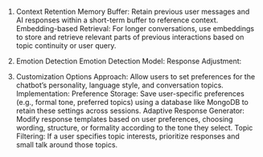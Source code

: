1. Context Retention
Memory Buffer: Retain previous user messages and AI responses within a short-term buffer to reference context.
Embedding-based Retrieval: For longer conversations, use embeddings to store and retrieve relevant parts of previous interactions based on topic continuity or user query.


2. Emotion Detection
Emotion Detection Model:
Response Adjustment:

3. Customization Options
Approach: Allow users to set preferences for the chatbot’s personality, language style, and conversation topics.
Implementation:
Preference Storage: Save user-specific preferences (e.g., formal tone, preferred topics) using a database like MongoDB to retain these settings across sessions.
Adaptive Response Generator: Modify response templates based on user preferences, choosing wording, structure, or formality according to the tone they select.
Topic Filtering: If a user specifies topic interests, prioritize responses and small talk around those topics.